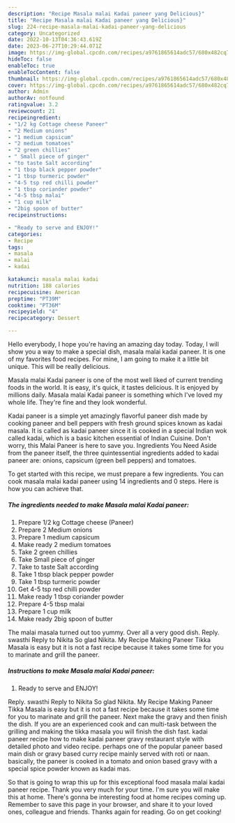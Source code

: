 ```yaml
---
description: "Recipe Masala malai Kadai paneer yang Delicious}"
title: "Recipe Masala malai Kadai paneer yang Delicious}"
slug: 224-recipe-masala-malai-kadai-paneer-yang-delicious
category: Uncategorized
date: 2022-10-13T04:36:43.619Z
date: 2023-06-27T10:29:44.071Z
image: https://img-global.cpcdn.com/recipes/a9761865614adc57/680x482cq70/masala-malai-kadai-paneer-recipe-main-photo.jpg
hideToc: false
enableToc: true
enableTocContent: false
thumbnail: https://img-global.cpcdn.com/recipes/a9761865614adc57/680x482cq70/masala-malai-kadai-paneer-recipe-main-photo.jpg
cover: https://img-global.cpcdn.com/recipes/a9761865614adc57/680x482cq70/masala-malai-kadai-paneer-recipe-main-photo.jpg
author: Admin
authorAv: notfound
ratingvalue: 3.2
reviewcount: 21
recipeingredient:
- "1/2 kg Cottage cheese Paneer"
- "2 Medium onions"
- "1 medium capsicum"
- "2 medium tomatoes"
- "2 green chillies"
- " Small piece of ginger"
- "to taste Salt according"
- "1 tbsp black pepper powder"
- "1 tbsp turmeric powder"
- "4-5 tsp red chilli powder"
- "1 tbsp coriander powder"
- "4-5 tbsp malai"
- "1 cup milk"
- "2big spoon of butter"
recipeinstructions:

- "Ready to serve and ENJOY!"
categories:
- Recipe
tags:
- masala
- malai
- kadai

katakunci: masala malai kadai 
nutrition: 188 calories
recipecuisine: American
preptime: "PT39M"
cooktime: "PT36M"
recipeyield: "4"
recipecategory: Dessert

---
```



Hello everybody, I hope you're having an amazing day today. Today, I will show you a way to make a special dish, masala malai kadai paneer. It is one of my favorites food recipes. For mine, I am going to make it a little bit unique. This will be really delicious.

Masala malai Kadai paneer is one of the most well liked of current trending foods in the world. It is easy, it's quick, it tastes delicious. It is enjoyed by millions daily. Masala malai Kadai paneer is something which I've loved my whole life. They're fine and they look wonderful.

Kadai paneer is a simple yet amazingly flavorful paneer dish made by cooking paneer and bell peppers with fresh ground spices known as kadai masala. It is called as kadai paneer since it is cooked in a special Indian wok called kadai, which is a basic kitchen essential of Indian Cuisine. Don&#39;t worry, this Malai Paneer is here to save you. Ingredients You Need Aside from the paneer itself, the three quintessential ingredients added to kadai paneer are: onions, capsicum (green bell peppers) and tomatoes.


To get started with this recipe, we must prepare a few ingredients. You can cook masala malai kadai paneer using 14 ingredients and 0 steps. Here is how you can achieve that.

<!--inarticleads1-->

##### The ingredients needed to make Masala malai Kadai paneer:

1. Prepare 1/2 kg Cottage cheese (Paneer)
1. Prepare 2 Medium onions
1. Prepare 1 medium capsicum
1. Make ready 2 medium tomatoes
1. Take 2 green chillies
1. Take  Small piece of ginger
1. Take to taste Salt according
1. Take 1 tbsp black pepper powder
1. Take 1 tbsp turmeric powder
1. Get 4-5 tsp red chilli powder
1. Make ready 1 tbsp coriander powder
1. Prepare 4-5 tbsp malai
1. Prepare 1 cup milk
1. Make ready 2big spoon of butter


The malai masala turned out too yummy. Over all a very good dish. Reply. swasthi Reply to Nikita So glad Nikita. My Recipe Making Paneer Tikka Masala is easy but it is not a fast recipe because it takes some time for you to marinate and grill the paneer. 

<!--inarticleads2-->

##### Instructions to make Masala malai Kadai paneer:


1. Ready to serve and ENJOY!

Reply. swasthi Reply to Nikita So glad Nikita. My Recipe Making Paneer Tikka Masala is easy but it is not a fast recipe because it takes some time for you to marinate and grill the paneer. Next make the gravy and then finish the dish. If you are an experienced cook and can multi-task between the grilling and making the tikka masala you will finish the dish fast. kadai paneer recipe how to make kadai paneer gravy restaurant style with detailed photo and video recipe. perhaps one of the popular paneer based main dish or gravy based curry recipe mainly served with roti or naan. basically, the paneer is cooked in a tomato and onion based gravy with a special spice powder known as kadai mas. 

So that is going to wrap this up for this exceptional food masala malai kadai paneer recipe. Thank you very much for your time. I'm sure you will make this at home. There's gonna be interesting food at home recipes coming up. Remember to save this page in your browser, and share it to your loved ones, colleague and friends. Thanks again for reading. Go on get cooking!
